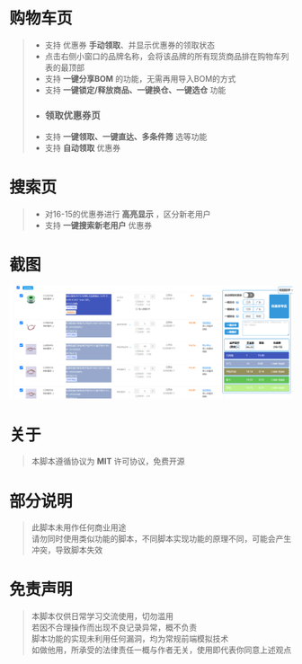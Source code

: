 
# 购物车页

> - 支持 优惠券 __手动领取__、并显示优惠券的领取状态
> - 点击右侧小窗口的品牌名称，会将该品牌的所有现货商品排在购物车列表的最顶部
> - 支持 __一键分享BOM__ 的功能，无需再用导入BOM的方式
> - 支持 __一键锁定/释放商品、一键换仓、一键选仓__ 功能
> - ### 领取优惠券页
> - 支持 __一键领取、一键直达、多条件筛__ 选等功能
> - 支持 __自动领取__ 优惠券


# 搜索页

> - 对16-15的优惠券进行 __高亮显示__ ，区分新老用户
> - 支持 __一键搜索新老用户__ 优惠券

# 截图

![1713492870258](/assets/1713492870258.jpg)

# 关于

> 本脚本遵循协议为 __MIT__ 许可协议，免费开源

# 部分说明

>此脚本未用作任何商业用途  
>请勿同时使用类似功能的脚本，不同脚本实现功能的原理不同，可能会产生冲突，导致脚本失效  

# 免责声明

>本脚本仅供日常学习交流使用，切勿滥用  
>若因不合理操作而出现不良记录异常，概不负责  
>脚本功能的实现未利用任何漏洞，均为常规前端模拟技术  
>如做他用，所承受的法律责任一概与作者无关，使用即代表你同意上述观点
